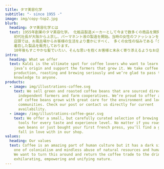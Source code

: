 ```yaml
---
title: タマ美容化学
subtitle: "- since 1955 -"
image: img/copy-top2.jpg
blurb:
  heading: タマ美容化学とは
  text: 1955年創業のタマ美容化学。 化粧品製造メーカーとして今まで数多くの商品を開発製造してまいりました。
    初代社長が大阪から上京し、パーマネント液の製造を開始。当時の女性のファッションを支えました。2代目は優れたストレートパーマ剤や様々な化粧品開発を手掛けております。60年あまり、親子2代にわたり日本人の髪や頭皮に向き合い続け、ついに2014年春、「つくるだけでなく、直接お客様に自社製品を広めていきたい」思いを胸に直営店をOPEN。地域の方に愛される製品になるよう、地元になじみがあり、保湿効果に富んだ浅草ならではの“海苔”を配合した、ドラッグストアでは売っていない良質なシャンプー・トリートメントをつくり上げました。
    店頭では、お風呂場からお客様の生活をより豊かにすべく、 多くの女性の悩みである「ダメージによる髪の広がり」「髪のハリコシの減少」に
    着目した製品を販売しております。
    10年後もすこやかな髪でいたい、そんな思いを抱くお客様と末永く寄り添えるようなお店を目指し、タマ美容化学はこれからも前進していく所存でございます。
intro:
  heading: What we offer
  text: Kaldi is the ultimate spot for coffee lovers who want to learn about their
    java’s origin and support the farmers that grew it. We take coffee
    production, roasting and brewing seriously and we’re glad to pass that
    knowledge to anyone.
products:
  - image: img/illustrations-coffee.svg
    text: We sell green and roasted coffee beans that are sourced directly from
      independent farmers and farm cooperatives. We’re proud to offer a variety
      of coffee beans grown with great care for the environment and local
      communities. Check our post or contact us directly for current
      availability.
  - image: /img/illustrations-coffee-gear.svg
    text: We offer a small, but carefully curated selection of brewing gear and
      tools for every taste and experience level. No matter if you roast your
      own beans or just bought your first french press, you’ll find a gadget to
      fall in love with in our shop.
values:
  heading: Our values
  text: Coffee is an amazing part of human culture but it has a dark side too –
    one of colonialism and mindless abuse of natural resources and human lives.
    We want to turn this around and return the coffee trade to the drink’s
    exhilarating, empowering and unifying nature.
---
```

